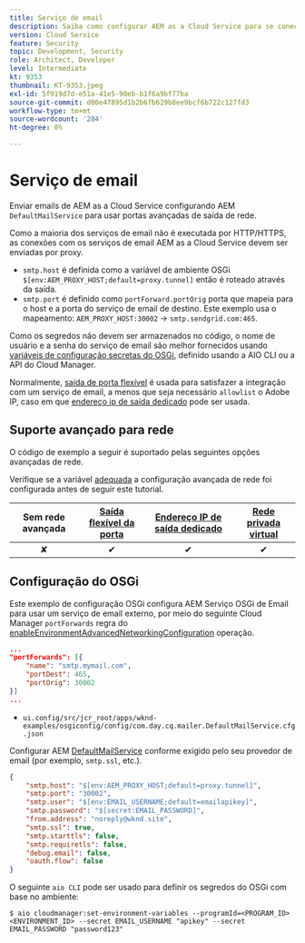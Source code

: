 ```yaml
---
title: Serviço de email
description: Saiba como configurar AEM as a Cloud Service para se conectar a um serviço de email usando portas de saída.
version: Cloud Service
feature: Security
topic: Development, Security
role: Architect, Developer
level: Intermediate
kt: 9353
thumbnail: KT-9353.jpeg
exl-id: 5f919d7d-e51a-41e5-90eb-b1f6a9bf77ba
source-git-commit: d00e47895d1b2b6fb629b8ee9bcf6b722c127fd3
workflow-type: tm+mt
source-wordcount: '284'
ht-degree: 0%

---
```


# Serviço de email

Enviar emails de AEM as a Cloud Service configurando AEM `DefaultMailService` para usar portas avançadas de saída de rede.

Como a maioria dos serviços de email não é executada por HTTP/HTTPS, as conexões com os serviços de email AEM as a Cloud Service devem ser enviadas por proxy.

+ `smtp.host` é definida como a variável de ambiente OSGi `$[env:AEM_PROXY_HOST;default=proxy.tunnel]` então é roteado através da saída.
+ `smtp.port` é definido como `portForward.portOrig` porta que mapeia para o host e a porta do serviço de email de destino. Este exemplo usa o mapeamento: `AEM_PROXY_HOST:30002` → `smtp.sendgrid.com:465`.

Como os segredos não devem ser armazenados no código, o nome de usuário e a senha do serviço de email são melhor fornecidos usando [variáveis de configuração secretas do OSGi](https://experienceleague.adobe.com/docs/experience-manager-cloud-service/implementing/deploying/configuring-osgi.html#secret-configuration-values), definido usando a AIO CLI ou a API do Cloud Manager.

Normalmente, [saída de porta flexível](../flexible-port-egress.md) é usada para satisfazer a integração com um serviço de email, a menos que seja necessário `allowlist` o Adobe IP, caso em que [endereço ip de saída dedicado](../dedicated-egress-ip-address.md) pode ser usada.

## Suporte avançado para rede

O código de exemplo a seguir é suportado pelas seguintes opções avançadas de rede.

Verifique se a variável [adequada](../advanced-networking.md#advanced-networking) a configuração avançada de rede foi configurada antes de seguir este tutorial.

| Sem rede avançada | [Saída flexível da porta](../flexible-port-egress.md) | [Endereço IP de saída dedicado](../dedicated-egress-ip-address.md) | [Rede privada virtual](../vpn.md) |
|:-----:|:-----:|:------:|:---------:|
| ✘ | ✔ | ✔ | ✔ |

## Configuração do OSGi

Este exemplo de configuração OSGi configura AEM Serviço OSGi de Email para usar um serviço de email externo, por meio do seguinte Cloud Manager `portForwards` regra do [enableEnvironmentAdvancedNetworkingConfiguration](https://www.adobe.io/experience-cloud/cloud-manager/reference/api/#operation/enableEnvironmentAdvancedNetworkingConfiguration) operação.

```json
...
"portForwards": [{
    "name": "smtp.mymail.com",
    "portDest": 465,
    "portOrig": 30002
}]
...
```

+ `ui.config/src/jcr_root/apps/wknd-examples/osgiconfig/config/com.day.cq.mailer.DefaultMailService.cfg.json`

Configurar AEM [DefaultMailService](https://experienceleague.adobe.com/docs/experience-manager-cloud-service/content/implementing/developing/development-guidelines.html#sending-email) conforme exigido pelo seu provedor de email (por exemplo, `smtp.ssl`, etc.).

```json
{
    "smtp.host": "$[env:AEM_PROXY_HOST;default=proxy.tunnel]",
    "smtp.port": "30002",
    "smtp.user": "$[env:EMAIL_USERNAME;default=emailapikey]",
    "smtp.password": "$[secret:EMAIL_PASSWORD]",
    "from.address": "noreply@wknd.site",
    "smtp.ssl": true,
    "smtp.starttls": false, 
    "smtp.requiretls": false,
    "debug.email": false,
    "oauth.flow": false
}
```

O seguinte `aio CLI` pode ser usado para definir os segredos do OSGi com base no ambiente:

```shell
$ aio cloudmanager:set-environment-variables --programId=<PROGRAM_ID> <ENVIRONMENT_ID> --secret EMAIL_USERNAME "apikey" --secret EMAIL_PASSWORD "password123"
```
